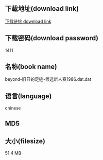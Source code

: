 ## 下载地址(download link)
[下载链接 download link](https://voluble-croquembouche-d321dc.netlify.app/?s=beyond-%E6%97%A7%E6%97%A5%E7%9A%84%E8%B6%B3%E8%BF%B9-%E5%80%99%E9%80%89%E6%96%B0%E4%BA%BA%E8%B5%9B1986.dat)

## 下载密码(download password)
1411

## 名称(book name)
beyond-旧日的足迹-候选新人赛1986.dat.dat

## 语言(language)
chinese

## MD5


## 大小(filesize)
51.4 MB
